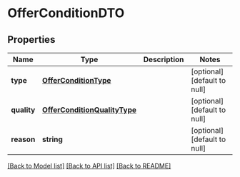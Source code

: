 # OfferConditionDTO

## Properties
Name | Type | Description | Notes
------------ | ------------- | ------------- | -------------
**type** | [**OfferConditionType**](OfferConditionType.md) |  | [optional] [default to null]
**quality** | [**OfferConditionQualityType**](OfferConditionQualityType.md) |  | [optional] [default to null]
**reason** | **string** |  | [optional] [default to null]

[[Back to Model list]](../README.md#documentation-for-models) [[Back to API list]](../README.md#documentation-for-api-endpoints) [[Back to README]](../README.md)


